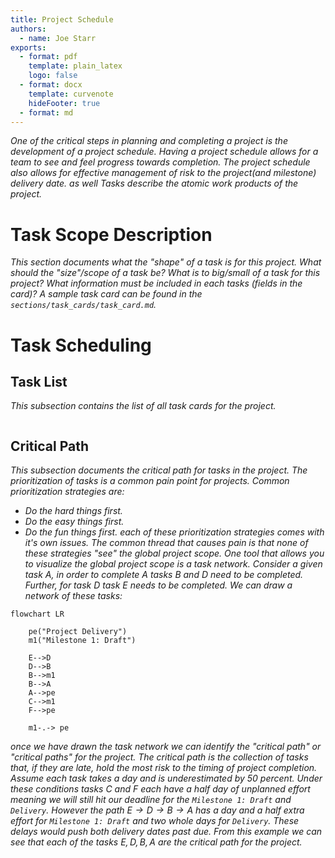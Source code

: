```yaml
---
title: Project Schedule
authors:
  - name: Joe Starr
exports:
  - format: pdf
    template: plain_latex
    logo: false
  - format: docx
    template: curvenote
    hideFooter: true
  - format: md
---
```


_One of the critical steps in planning and completing a project is the development of a project schedule. Having a project schedule allows for a team to see and feel progress towards completion. The project schedule also allows for effective management of risk to the project(and milestone) delivery date. as well Tasks describe the atomic work products of the project._

# Task Scope Description
_This section documents what the "shape" of a task is for this project. What should the "size"/scope of a task be? What is to big/small of a
task for this project?
What information must be included in each tasks (fields in the card)? A sample task card can be found in the `sections/task_cards/task_card.md`._

# Task Scheduling

## Task List

_This subsection contains the list of all task cards for the project._

```{include} sections/task_list.md

```

## Critical Path

_This subsection documents the critical path for tasks in the project. The prioritization of tasks is a common pain point for projects. Common prioritization strategies are:_
* _Do the hard things first._
* _Do the easy things first._
* _Do the fun things first._ 
_each of these prioritization strategies comes with it's own issues.
The common thread that causes pain is that none of these strategies 
"see" the global project scope. One tool that allows you to
visualize the global project scope is a task network. Consider a
given task $A$, in order to complete $A$ tasks $B$ and $D$ need to
be completed. Further, for task $D$ task $E$ needs to be completed.
We can draw a network of these tasks:_
```mermaid
flowchart LR

    pe("Project Delivery")
    m1("Milestone 1: Draft")
    
    E-->D
    D-->B
    B-->m1
    B-->A
    A-->pe
    C-->m1
    F-->pe
    
    m1-.-> pe

```
_once we have drawn the task network we can identify the "critical path" or "critical paths" for the project. The critical path is the collection of tasks that, if they are late, hold the most risk to the timing of project completion. Assume each task takes a day and is underestimated by 50 percent. Under these conditions tasks $C$ and $F$ each have a half day of unplanned effort meaning we will still hit our deadline for the `Milestone 1: Draft` and `Delivery`.  However the path $E\to D\to B\to A$ has a day and a half extra effort for `Milestone 1: Draft` and two whole days for `Delivery`. These delays would push both delivery dates past due. From this example we can see that each of the tasks $E,\,D,\,B,\,A$ are the critical path for the project._ 

